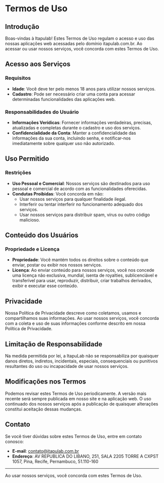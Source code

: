 # Termos de Uso

## Introdução

Boas-vindas à Itapulab! Estes Termos de Uso regulam o acesso e uso das nossas aplicações web acessadas pelo domínio itapulab.com.br. Ao acessar ou usar nossos serviços, você concorda com estes Termos de Uso.

## Acesso aos Serviços

### Requisitos

- **Idade**: Você deve ter pelo menos 18 anos para utilizar nossos serviços.
- **Cadastro**: Pode ser necessário criar uma conta para acessar determinadas funcionalidades das aplicações web.

### Responsabilidades do Usuário

- **Informações Verídicas**: Fornecer informações verdadeiras, precisas, atualizadas e completas durante o cadastro e uso dos serviços.
- **Confidencialidade da Conta**: Manter a confidencialidade das informações da sua conta, incluindo senha, e notificar-nos imediatamente sobre qualquer uso não autorizado.

## Uso Permitido

### Restrições

- **Uso Pessoal e Comercial**: Nossos serviços são destinados para uso pessoal e comercial de acordo com as funcionalidades oferecidas.
- **Condutas Proibidas**: Você concorda em não:
  - Usar nossos serviços para qualquer finalidade ilegal.
  - Interferir ou tentar interferir no funcionamento adequado dos serviços.
  - Usar nossos serviços para distribuir spam, vírus ou outro código malicioso.

## Conteúdo dos Usuários

### Propriedade e Licença

- **Propriedade**: Você mantém todos os direitos sobre o conteúdo que enviar, postar ou exibir nos nossos serviços.
- **Licença**: Ao enviar conteúdo para nossos serviços, você nos concede uma licença não exclusiva, mundial, isenta de royalties, sublicenciável e transferível para usar, reproduzir, distribuir, criar trabalhos derivados, exibir e executar esse conteúdo.

## Privacidade

Nossa Política de Privacidade descreve como coletamos, usamos e compartilhamos suas informações. Ao usar nossos serviços, você concorda com a coleta e uso de suas informações conforme descrito em nossa Política de Privacidade.

## Limitação de Responsabilidade

Na medida permitida por lei, a ItapuLab não se responsabiliza por quaisquer danos diretos, indiretos, incidentais, especiais, consequenciais ou punitivos resultantes do uso ou incapacidade de usar nossos serviços.

## Modificações nos Termos

Podemos revisar estes Termos de Uso periodicamente. A versão mais recente será sempre publicada em nosso site e na aplicação web. O uso continuado dos nossos serviços após a publicação de quaisquer alterações constitui aceitação dessas mudanças.

## Contato

Se você tiver dúvidas sobre estes Termos de Uso, entre em contato conosco:

- **E-mail**: contato@itapulab.com.br
- **Endereço**: AV REPUBLICA DO LIBANO, 251, SALA 2205 TORRE A CXPST 1057, Pina, Recife, Pernambuco, 51.110-160

---

Ao usar nossos serviços, você concorda com estes Termos de Uso.

